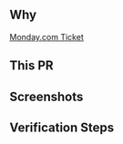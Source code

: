 ## Why

[Monday.com Ticket](https://code4community-team.monday.com/boards/XXXXXXXX/pulses/XXXXXXX)

<!-- What benefit does this bring to the end user? Or, what benefit does this bring to developers working in the codebase? -->

## This PR

<!-- Describe the changes required and any implementation choices you made to give context to reviewers. -->

## Screenshots

<!-- Provide screenshots of any new components, styling changes, or pages. --> 

## Verification Steps

<!-- What steps did you take to verify your changes work? These should be clear enough for someone to be able to clone the branch and follow the steps themselves. --> 
